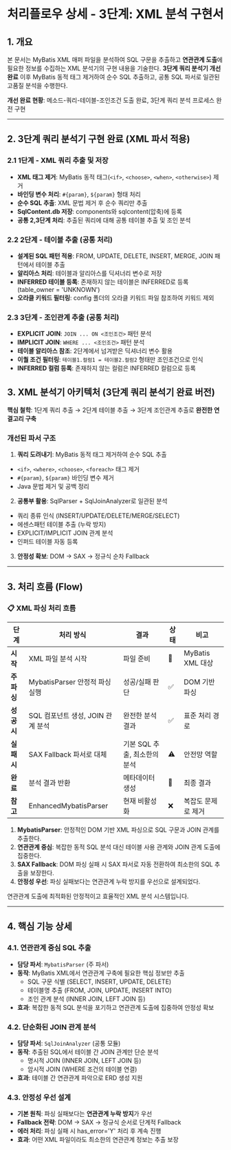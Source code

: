 # 처리플로우 상세 - 3단계: XML 분석 구현서

## 1. 개요

본 문서는 MyBatis XML 매퍼 파일을 분석하여 SQL 구문을 추출하고 **연관관계 도출**에 필요한 정보를 수집하는 XML 분석기의 구현 내용을 기술한다. **3단계 쿼리 분석기 개선 완료** 이후 MyBatis 동적 태그 제거하여 순수 SQL 추출하고, 공통 SQL 파서로 일관된 고품질 분석을 수행한다.

**개선 완료 현황**: 메소드-쿼리-테이블-조인조건 도출 완료, 3단계 쿼리 분석 프로세스 완전 구현

---

## 2. 3단계 쿼리 분석기 구현 완료 (XML 파서 적용)

### 2.1 1단계 - XML 쿼리 추출 및 저장
- **XML 태그 제거**: MyBatis 동적 태그(`<if>`, `<choose>`, `<when>`, `<otherwise>`) 제거
- **바인딩 변수 처리**: `#{param}`, `${param}` 형태 처리
- **순수 SQL 추출**: XML 문법 제거 후 순수 쿼리만 추출
- **SqlContent.db 저장**: components와 sqlcontent(압축)에 등록
- **공통 2,3단계 처리**: 추출된 쿼리에 대해 공통 테이블 추출 및 조인 분석

### 2.2 2단계 - 테이블 추출 (공통 처리)
- **설계된 SQL 패턴 적용**: FROM, UPDATE, DELETE, INSERT, MERGE, JOIN 패턴에서 테이블 추출
- **알리아스 처리**: 테이블과 알리아스를 딕셔너리 변수로 저장
- **INFERRED 테이블 등록**: 존재하지 않는 테이블은 INFERRED로 등록 (table_owner = 'UNKNOWN')
- **오라클 키워드 필터링**: config 폴더의 오라클 키워드 파일 참조하여 키워드 제외

### 2.3 3단계 - 조인관계 추출 (공통 처리)
- **EXPLICIT JOIN**: `JOIN ... ON <조인조건>` 패턴 분석
- **IMPLICIT JOIN**: `WHERE ... <조인조건>` 패턴 분석
- **테이블 알리아스 참조**: 2단계에서 넘겨받은 딕셔너리 변수 활용
- **이퀄 조건 필터링**: `테이블1.컬럼1 = 테이블2.컬럼2` 형태만 조인조건으로 인식
- **INFERRED 컬럼 등록**: 존재하지 않는 컬럼은 INFERRED 컬럼으로 등록

## 3. XML 분석기 아키텍처 (3단계 쿼리 분석기 완료 버전)

**핵심 철학**: 1단계 쿼리 추출 → 2단계 테이블 추출 → 3단계 조인관계 추출로 **완전한 연결고리 구축**

### 개선된 파서 구조

1.  **쿼리 도려내기**: MyBatis 동적 태그 제거하여 순수 SQL 추출
   - `<if>`, `<where>`, `<choose>`, `<foreach>` 태그 제거
   - `#{param}`, `${param}` 바인딩 변수 제거
   - Java 문법 제거 및 공백 정리

2.  **공통부 활용**: SqlParser + SqlJoinAnalyzer로 일관된 분석
   - 쿼리 종류 인식 (INSERT/UPDATE/DELETE/MERGE/SELECT)
   - 에센스패턴 테이블 추출 (누락 방지)
   - EXPLICIT/IMPLICIT JOIN 관계 분석
   - 인퍼드 테이블 자동 등록

3.  **안정성 확보**: DOM → SAX → 정규식 순차 Fallback

---

## 3. 처리 흐름 (Flow)

### 📋 **XML 파싱 처리 흐름**

| 단계 | 처리 방식 | 결과 | 상태 | 비고 |
|------|-----------|------|------|------|
| **시작** | XML 파일 분석 시작 | 파일 준비 | 🚀 | MyBatis XML 대상 |
| **주 파싱** | MybatisParser 안정적 파싱 실행 | 성공/실패 판단 | ✅ | DOM 기반 파싱 |
| **성공 시** | SQL 컴포넌트 생성, JOIN 관계 분석 | 완전한 분석 결과 | ✅ | 표준 처리 경로 |
| **실패 시** | SAX Fallback 파서로 대체 | 기본 SQL 추출, 최소한의 분석 | ⚠️ | 안전망 역할 |
| **완료** | 분석 결과 반환 | 메타데이터 생성 | 🎯 | 최종 결과 |
| **참고** | EnhancedMybatisParser | 현재 비활성화 | ❌ | 복잡도 문제로 제거 |

1.  **MybatisParser**: 안정적인 DOM 기반 XML 파싱으로 SQL 구문과 JOIN 관계를 추출한다.
2.  **연관관계 중심**: 복잡한 동적 SQL 분석 대신 테이블 사용 관계와 JOIN 관계 도출에 집중한다.
3.  **SAX Fallback**: DOM 파싱 실패 시 SAX 파서로 자동 전환하여 최소한의 SQL 추출을 보장한다.
4.  **안정성 우선**: 파싱 실패보다는 연관관계 누락 방지를 우선으로 설계되었다.

연관관계 도출에 최적화된 안정적이고 효율적인 XML 분석 시스템입니다.

---

## 4. 핵심 기능 상세

### 4.1. 연관관계 중심 SQL 추출

- **담당 파서**: `MybatisParser` (주 파서)
- **동작**: MyBatis XML에서 연관관계 구축에 필요한 핵심 정보만 추출
  - SQL 구문 식별 (SELECT, INSERT, UPDATE, DELETE)
  - 테이블명 추출 (FROM, JOIN, UPDATE, INSERT INTO)
  - 조인 관계 분석 (INNER JOIN, LEFT JOIN 등)
- **효과**: 복잡한 동적 SQL 분석을 포기하고 연관관계 도출에 집중하여 안정성 확보

### 4.2. 단순화된 JOIN 관계 분석

- **담당 파서**: `SqlJoinAnalyzer` (공통 모듈)
- **동작**: 추출된 SQL에서 테이블 간 JOIN 관계만 단순 분석
  - 명시적 JOIN (INNER JOIN, LEFT JOIN 등)
  - 암시적 JOIN (WHERE 조건의 테이블 연결)
- **효과**: 테이블 간 연관관계 파악으로 ERD 생성 지원

### 4.3. 안정성 우선 설계

- **기본 원칙**: 파싱 실패보다는 **연관관계 누락 방지**가 우선
- **Fallback 전략**: DOM → SAX → 정규식 순서로 단계적 Fallback
- **에러 처리**: 파싱 실패 시 has_error='Y' 처리 후 계속 진행
- **효과**: 어떤 XML 파일이라도 최소한의 연관관계 정보는 추출 보장
